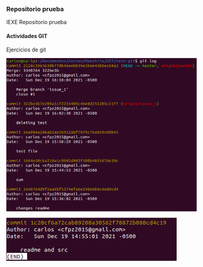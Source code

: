 ### Repositorio prueba

IEXE Repositorio prueba 

 #### Actividades GIT

Ejercicios de git

![img.png](img.png)

![img_1.png](img_1.png)

